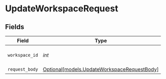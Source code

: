 # UpdateWorkspaceRequest


## Fields

| Field                                                                                  | Type                                                                                   | Required                                                                               | Description                                                                            | Example                                                                                |
| -------------------------------------------------------------------------------------- | -------------------------------------------------------------------------------------- | -------------------------------------------------------------------------------------- | -------------------------------------------------------------------------------------- | -------------------------------------------------------------------------------------- |
| `workspace_id`                                                                         | *int*                                                                                  | :heavy_check_mark:                                                                     | The id of the workspace                                                                | 3133                                                                                   |
| `request_body`                                                                         | [Optional[models.UpdateWorkspaceRequestBody]](../models/updateworkspacerequestbody.md) | :heavy_minus_sign:                                                                     | N/A                                                                                    |                                                                                        |